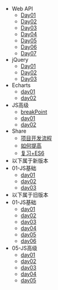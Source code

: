 - Web API
  - [Day01](./webApi/day01/01-webApi.md)
  - [Day02](./webApi/day02/02-webAPI.md)
  - [Day03](./webApi/day03/03-webApi.md)
  - [Day04](./webApi/day04/04-webApi.md)
  - [Day05](./webApi/day05/05-webApi.md)
  - [Day06](./webApi/day06/06-webApi.md)
  - [Day07](./webApi/day07/07-webApi.md)
- jQuery
  - [Day01](./jquery/day01/01-jquery.md)
  - [Day02](./jquery/day02/02-jquery.md)
  - [Day03](./jquery/day03/03-jquery.md)
- Echarts
  - [day01](./echarts/day01/01-echarts.md)
  - [day02](./echarts/day02/02-echarts.md)
- JS高级
  - [breakPoint](./jsAdvance/breakpoint/断点.md)
  - [day01](./jsAdvance/jsTwo/day01.md)
  - [day02](./jsAdvance/jsTwo/day02.md)
- Share
  - [项目开发流程](./share/项目开发流程.md)
  - [如何提高](./share/怎么提高.md)
  - [复习+ES6](./share/前置知识点.md)
- 以下属于新版本
- 01-JS基础
  - [day01](./new/js/01-js/1/README.md)
  - [day02](./new/js/01-js/2/js基础02.md)
  - [day03](./new/js/01-js/3/README.md)
- 以下属于旧版本
- 01-JS基础
  - [day01](./used/js/01-js/1/JavaScript基础第01天笔记.md)
  - [day02](./used/js/01-js/2/JavaScript基础第02天笔记.md)
  - [day03](./used/js/01-js/3/JavaScript基础第03天笔记.md)
  - [day04](./used/js/01-js/4/JavaScript基础第04天笔记.md)
  - [day05](./used/js/01-js/5/JavaScript基础第05天笔记(1).md)
  - [day06](./used/js/01-js/6/JavaScript基础第06天笔记.md)
- 05-JS高级
  - [day01](./used/js/05-js/1/JavaScript高级第01天笔记.md)
  - [day02](./used/js/05-js/2/JavaScript高级第02天笔记.md)
  - [day03](./used/js/05-js/3/JavaScript高级第03天笔记.md)
  - [day04](./used/js/05-js/4/JavaScript高级第04天笔记.md)
  - [day05](./used/js/05-js/5/es6-ES6概念&新增语法&内置对象拓展.md)
